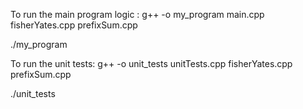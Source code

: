 To run the main program logic : 
g++ -o my_program main.cpp fisherYates.cpp prefixSum.cpp

./my_program


To run the unit tests:
g++ -o unit_tests unitTests.cpp fisherYates.cpp prefixSum.cpp

./unit_tests
